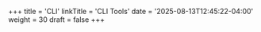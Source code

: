 +++
title = 'CLI'
linkTitle = 'CLI Tools'
date = '2025-08-13T12:45:22-04:00'
weight = 30
draft = false
+++
